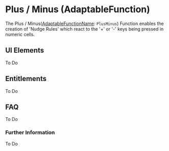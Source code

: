 # Plus / Minus (AdaptableFunction)

The Plus / Minus([AdaptableFunctionName](https://api.adaptabletools.com/modules/_src_predefinedconfig_common_types_.html#adaptablefunctionname): `PlusMinus`) Function enables the creation of 'Nudge Rules' which react to the '+' or '-' keys being pressed in numeric cells.


## UI Elements
To Do

## Entitlements
To Do

## FAQ

To Do

### Further Information

To Do

